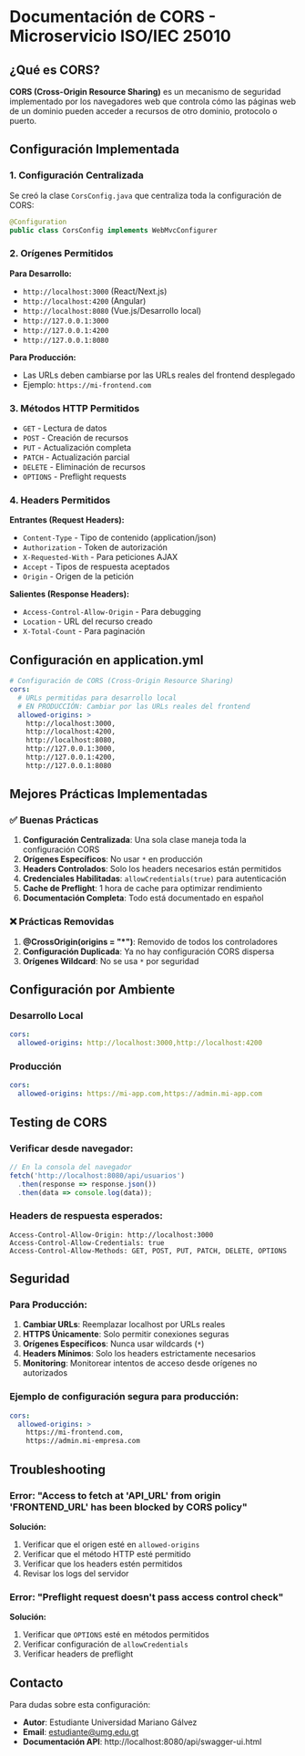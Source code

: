 # Documentación de CORS - Microservicio ISO/IEC 25010

## ¿Qué es CORS?

**CORS (Cross-Origin Resource Sharing)** es un mecanismo de seguridad implementado por los navegadores web que controla cómo las páginas web de un dominio pueden acceder a recursos de otro dominio, protocolo o puerto.

## Configuración Implementada

### 1. Configuración Centralizada

Se creó la clase `CorsConfig.java` que centraliza toda la configuración de CORS:

```java
@Configuration
public class CorsConfig implements WebMvcConfigurer
```

### 2. Orígenes Permitidos

**Para Desarrollo:**
- `http://localhost:3000` (React/Next.js)
- `http://localhost:4200` (Angular)
- `http://localhost:8080` (Vue.js/Desarrollo local)
- `http://127.0.0.1:3000`
- `http://127.0.0.1:4200`
- `http://127.0.0.1:8080`

**Para Producción:**
- Las URLs deben cambiarse por las URLs reales del frontend desplegado
- Ejemplo: `https://mi-frontend.com`

### 3. Métodos HTTP Permitidos

- `GET` - Lectura de datos
- `POST` - Creación de recursos
- `PUT` - Actualización completa
- `PATCH` - Actualización parcial
- `DELETE` - Eliminación de recursos
- `OPTIONS` - Preflight requests

### 4. Headers Permitidos

**Entrantes (Request Headers):**
- `Content-Type` - Tipo de contenido (application/json)
- `Authorization` - Token de autorización
- `X-Requested-With` - Para peticiones AJAX
- `Accept` - Tipos de respuesta aceptados
- `Origin` - Origen de la petición

**Salientes (Response Headers):**
- `Access-Control-Allow-Origin` - Para debugging
- `Location` - URL del recurso creado
- `X-Total-Count` - Para paginación

## Configuración en application.yml

```yaml
# Configuración de CORS (Cross-Origin Resource Sharing)
cors:
  # URLs permitidas para desarrollo local
  # EN PRODUCCIÓN: Cambiar por las URLs reales del frontend
  allowed-origins: >
    http://localhost:3000,
    http://localhost:4200,
    http://localhost:8080,
    http://127.0.0.1:3000,
    http://127.0.0.1:4200,
    http://127.0.0.1:8080
```

## Mejores Prácticas Implementadas

### ✅ Buenas Prácticas

1. **Configuración Centralizada**: Una sola clase maneja toda la configuración CORS
2. **Orígenes Específicos**: No usar `*` en producción
3. **Headers Controlados**: Solo los headers necesarios están permitidos
4. **Credenciales Habilitadas**: `allowCredentials(true)` para autenticación
5. **Cache de Preflight**: 1 hora de cache para optimizar rendimiento
6. **Documentación Completa**: Todo está documentado en español

### ❌ Prácticas Removidas

1. **@CrossOrigin(origins = "*")**: Removido de todos los controladores
2. **Configuración Duplicada**: Ya no hay configuración CORS dispersa
3. **Orígenes Wildcard**: No se usa `*` por seguridad

## Configuración por Ambiente

### Desarrollo Local
```yaml
cors:
  allowed-origins: http://localhost:3000,http://localhost:4200
```

### Producción
```yaml
cors:
  allowed-origins: https://mi-app.com,https://admin.mi-app.com
```

## Testing de CORS

### Verificar desde navegador:
```javascript
// En la consola del navegador
fetch('http://localhost:8080/api/usuarios')
  .then(response => response.json())
  .then(data => console.log(data));
```

### Headers de respuesta esperados:
```
Access-Control-Allow-Origin: http://localhost:3000
Access-Control-Allow-Credentials: true
Access-Control-Allow-Methods: GET, POST, PUT, PATCH, DELETE, OPTIONS
```

## Seguridad

### Para Producción:
1. **Cambiar URLs**: Reemplazar localhost por URLs reales
2. **HTTPS Únicamente**: Solo permitir conexiones seguras
3. **Orígenes Específicos**: Nunca usar wildcards (`*`)
4. **Headers Mínimos**: Solo los headers estrictamente necesarios
5. **Monitoring**: Monitorear intentos de acceso desde orígenes no autorizados

### Ejemplo de configuración segura para producción:
```yaml
cors:
  allowed-origins: >
    https://mi-frontend.com,
    https://admin.mi-empresa.com
```

## Troubleshooting

### Error: "Access to fetch at 'API_URL' from origin 'FRONTEND_URL' has been blocked by CORS policy"

**Solución:**
1. Verificar que el origen esté en `allowed-origins`
2. Verificar que el método HTTP esté permitido
3. Verificar que los headers estén permitidos
4. Revisar los logs del servidor

### Error: "Preflight request doesn't pass access control check"

**Solución:**
1. Verificar que `OPTIONS` esté en métodos permitidos
2. Verificar configuración de `allowCredentials`
3. Verificar headers de preflight

## Contacto

Para dudas sobre esta configuración:
- **Autor**: Estudiante Universidad Mariano Gálvez
- **Email**: estudiante@umg.edu.gt
- **Documentación API**: http://localhost:8080/api/swagger-ui.html